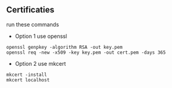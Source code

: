 ## Certificaties
run these commands

- Option 1
use openssl
```
openssl genpkey -algorithm RSA -out key.pem
openssl req -new -x509 -key key.pem -out cert.pem -days 365
```

- Option 2
use mkcert
```
mkcert -install
mkcert localhost
```
